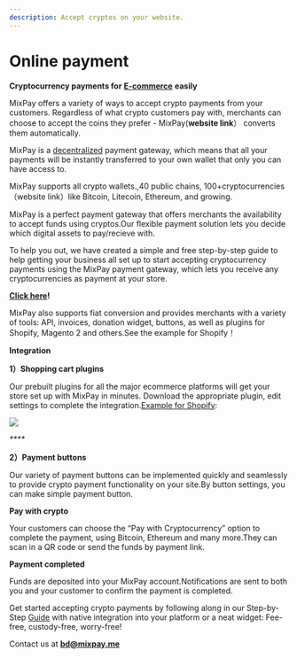 ```yaml
---
description: Accept cryptos on your website.
---
```


# Online payment

**Cryptocurrency payments for** [**E-commerce**](https://en.wikipedia.org/wiki/E-commerce) **easily**

MixPay offers a variety of ways to accept crypto payments from your customers. Regardless of what crypto customers pay with, merchants can choose to accept the coins they prefer - MixPay(**website link**） converts them automatically.

MixPay is a [decentralized](https://www.investopedia.com/terms/b/blockchain.asp#toc-blockchain-decentralization) payment gateway, which means that all your payments will be instantly transferred to your own wallet that only you can have access to.

MixPay supports all crypto wallets.,40 public chains, 100+cryptocurrencies（website link）like Bitcoin, Litecoin, Ethereum, and growing.

MixPay is a perfect payment gateway that offers merchants the availability to accept funds using cryptos.Our flexible payment solution lets you decide which digital assets to pay/recieve with.

To help you out, we have created a simple and free step-by-step guide to help getting your business all set up to start accepting cryptocurrency payments using the MixPay payment gateway, which lets you receive any cryptocurrencies as payment at your store.

[**Click here**](https://developers.mixpay.me/docs/started/getting\_started)**!**

MixPay also supports fiat conversion and provides merchants with a variety of tools: API, invoices, donation widget, buttons, as well as plugins for Shopify, Magento 2 and others.See the example for Shopify！

**Integration**

**1）Shopping cart plugins**

Our prebuilt plugins for all the major ecommerce platforms will get your store set up with MixPay in minutes. Download the appropriate plugin, edit settings to complete the integration.[Example for Shopify](example-for-shopify.md):

![](https://s2.loli.net/2022/02/09/KQeHrSpdiA8FnRU.png)

_****_

**2）Payment buttons**

Our variety of payment buttons can be implemented quickly and seamlessly to provide crypto payment functionality on your site.By button settings, you can make simple payment button.

**Pay with crypto**

Your customers can choose the “Pay with Cryptocurrency” option to complete the payment, using Bitcoin, Ethereum and many more.They can scan in a QR code or send the funds by payment link.

**Payment completed**

Funds are deposited into your MixPay account.Notifications are sent to both you and your customer to confirm the payment is completed.

Get started accepting crypto payments by following along in our Step-by-Step [Guide](https://developers.mixpay.me/docs/introduction) with native integration into your platform or a neat widget: Fee-free, custody-free, worry-free!

Contact us at [**bd@mixpay.me**](mailto:bd@mixpay.me)
